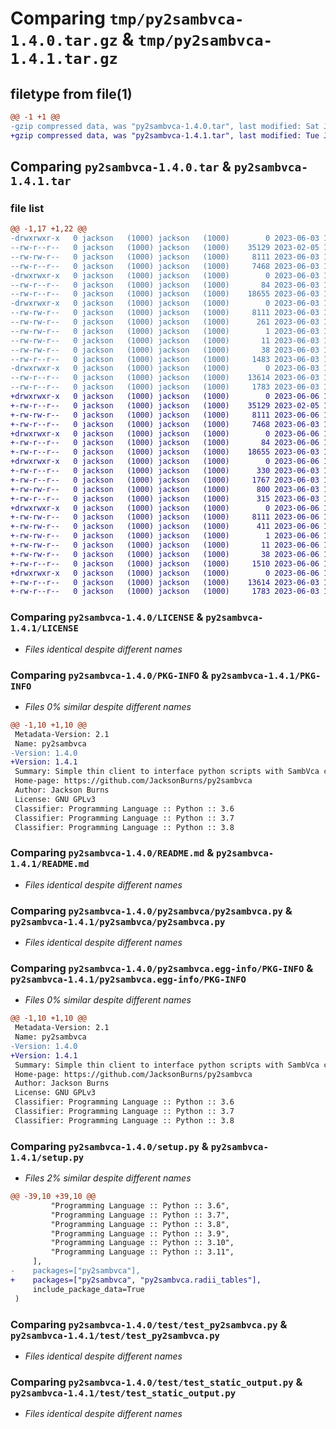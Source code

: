 # Comparing `tmp/py2sambvca-1.4.0.tar.gz` & `tmp/py2sambvca-1.4.1.tar.gz`

## filetype from file(1)

```diff
@@ -1 +1 @@
-gzip compressed data, was "py2sambvca-1.4.0.tar", last modified: Sat Jun  3 19:47:04 2023, max compression
+gzip compressed data, was "py2sambvca-1.4.1.tar", last modified: Tue Jun  6 13:56:21 2023, max compression
```

## Comparing `py2sambvca-1.4.0.tar` & `py2sambvca-1.4.1.tar`

### file list

```diff
@@ -1,17 +1,22 @@
-drwxrwxr-x   0 jackson   (1000) jackson   (1000)        0 2023-06-03 19:47:04.459173 py2sambvca-1.4.0/
--rw-r--r--   0 jackson   (1000) jackson   (1000)    35129 2023-02-05 17:11:46.000000 py2sambvca-1.4.0/LICENSE
--rw-rw-r--   0 jackson   (1000) jackson   (1000)     8111 2023-06-03 19:47:04.459173 py2sambvca-1.4.0/PKG-INFO
--rw-r--r--   0 jackson   (1000) jackson   (1000)     7468 2023-06-03 19:01:26.000000 py2sambvca-1.4.0/README.md
-drwxrwxr-x   0 jackson   (1000) jackson   (1000)        0 2023-06-03 19:47:04.459173 py2sambvca-1.4.0/py2sambvca/
--rw-r--r--   0 jackson   (1000) jackson   (1000)       84 2023-06-03 19:45:53.000000 py2sambvca-1.4.0/py2sambvca/__init__.py
--rw-r--r--   0 jackson   (1000) jackson   (1000)    18655 2023-06-03 19:38:22.000000 py2sambvca-1.4.0/py2sambvca/py2sambvca.py
-drwxrwxr-x   0 jackson   (1000) jackson   (1000)        0 2023-06-03 19:47:04.459173 py2sambvca-1.4.0/py2sambvca.egg-info/
--rw-rw-r--   0 jackson   (1000) jackson   (1000)     8111 2023-06-03 19:47:04.000000 py2sambvca-1.4.0/py2sambvca.egg-info/PKG-INFO
--rw-rw-r--   0 jackson   (1000) jackson   (1000)      261 2023-06-03 19:47:04.000000 py2sambvca-1.4.0/py2sambvca.egg-info/SOURCES.txt
--rw-rw-r--   0 jackson   (1000) jackson   (1000)        1 2023-06-03 19:47:04.000000 py2sambvca-1.4.0/py2sambvca.egg-info/dependency_links.txt
--rw-rw-r--   0 jackson   (1000) jackson   (1000)       11 2023-06-03 19:47:04.000000 py2sambvca-1.4.0/py2sambvca.egg-info/top_level.txt
--rw-rw-r--   0 jackson   (1000) jackson   (1000)       38 2023-06-03 19:47:04.459173 py2sambvca-1.4.0/setup.cfg
--rw-r--r--   0 jackson   (1000) jackson   (1000)     1483 2023-06-03 16:19:52.000000 py2sambvca-1.4.0/setup.py
-drwxrwxr-x   0 jackson   (1000) jackson   (1000)        0 2023-06-03 19:47:04.459173 py2sambvca-1.4.0/test/
--rw-r--r--   0 jackson   (1000) jackson   (1000)    13614 2023-06-03 19:13:59.000000 py2sambvca-1.4.0/test/test_py2sambvca.py
--rw-r--r--   0 jackson   (1000) jackson   (1000)     1783 2023-06-03 16:19:52.000000 py2sambvca-1.4.0/test/test_static_output.py
+drwxrwxr-x   0 jackson   (1000) jackson   (1000)        0 2023-06-06 13:56:21.741900 py2sambvca-1.4.1/
+-rw-r--r--   0 jackson   (1000) jackson   (1000)    35129 2023-02-05 17:11:46.000000 py2sambvca-1.4.1/LICENSE
+-rw-rw-r--   0 jackson   (1000) jackson   (1000)     8111 2023-06-06 13:56:21.741900 py2sambvca-1.4.1/PKG-INFO
+-rw-r--r--   0 jackson   (1000) jackson   (1000)     7468 2023-06-03 19:01:26.000000 py2sambvca-1.4.1/README.md
+drwxrwxr-x   0 jackson   (1000) jackson   (1000)        0 2023-06-06 13:56:21.737900 py2sambvca-1.4.1/py2sambvca/
+-rw-r--r--   0 jackson   (1000) jackson   (1000)       84 2023-06-06 13:55:41.000000 py2sambvca-1.4.1/py2sambvca/__init__.py
+-rw-r--r--   0 jackson   (1000) jackson   (1000)    18655 2023-06-03 19:38:22.000000 py2sambvca-1.4.1/py2sambvca/py2sambvca.py
+drwxrwxr-x   0 jackson   (1000) jackson   (1000)        0 2023-06-06 13:56:21.737900 py2sambvca-1.4.1/py2sambvca/radii_tables/
+-rw-r--r--   0 jackson   (1000) jackson   (1000)      330 2023-06-03 19:40:00.000000 py2sambvca-1.4.1/py2sambvca/radii_tables/__init__.py
+-rw-r--r--   0 jackson   (1000) jackson   (1000)     1767 2023-06-03 19:03:43.000000 py2sambvca-1.4.1/py2sambvca/radii_tables/default.py
+-rw-rw-r--   0 jackson   (1000) jackson   (1000)      800 2023-06-03 19:31:48.000000 py2sambvca-1.4.1/py2sambvca/radii_tables/format_table.py
+-rw-r--r--   0 jackson   (1000) jackson   (1000)      315 2023-06-03 19:21:26.000000 py2sambvca-1.4.1/py2sambvca/radii_tables/vanDerWaals.py
+drwxrwxr-x   0 jackson   (1000) jackson   (1000)        0 2023-06-06 13:56:21.737900 py2sambvca-1.4.1/py2sambvca.egg-info/
+-rw-rw-r--   0 jackson   (1000) jackson   (1000)     8111 2023-06-06 13:56:21.000000 py2sambvca-1.4.1/py2sambvca.egg-info/PKG-INFO
+-rw-rw-r--   0 jackson   (1000) jackson   (1000)      411 2023-06-06 13:56:21.000000 py2sambvca-1.4.1/py2sambvca.egg-info/SOURCES.txt
+-rw-rw-r--   0 jackson   (1000) jackson   (1000)        1 2023-06-06 13:56:21.000000 py2sambvca-1.4.1/py2sambvca.egg-info/dependency_links.txt
+-rw-rw-r--   0 jackson   (1000) jackson   (1000)       11 2023-06-06 13:56:21.000000 py2sambvca-1.4.1/py2sambvca.egg-info/top_level.txt
+-rw-rw-r--   0 jackson   (1000) jackson   (1000)       38 2023-06-06 13:56:21.741900 py2sambvca-1.4.1/setup.cfg
+-rw-r--r--   0 jackson   (1000) jackson   (1000)     1510 2023-06-06 13:55:41.000000 py2sambvca-1.4.1/setup.py
+drwxrwxr-x   0 jackson   (1000) jackson   (1000)        0 2023-06-06 13:56:21.741900 py2sambvca-1.4.1/test/
+-rw-r--r--   0 jackson   (1000) jackson   (1000)    13614 2023-06-03 19:13:59.000000 py2sambvca-1.4.1/test/test_py2sambvca.py
+-rw-r--r--   0 jackson   (1000) jackson   (1000)     1783 2023-06-03 16:19:52.000000 py2sambvca-1.4.1/test/test_static_output.py
```

### Comparing `py2sambvca-1.4.0/LICENSE` & `py2sambvca-1.4.1/LICENSE`

 * *Files identical despite different names*

### Comparing `py2sambvca-1.4.0/PKG-INFO` & `py2sambvca-1.4.1/PKG-INFO`

 * *Files 0% similar despite different names*

```diff
@@ -1,10 +1,10 @@
 Metadata-Version: 2.1
 Name: py2sambvca
-Version: 1.4.0
+Version: 1.4.1
 Summary: Simple thin client to interface python scripts with SambVca catalytic pocket Fortran calculator.
 Home-page: https://github.com/JacksonBurns/py2sambvca
 Author: Jackson Burns
 License: GNU GPLv3
 Classifier: Programming Language :: Python :: 3.6
 Classifier: Programming Language :: Python :: 3.7
 Classifier: Programming Language :: Python :: 3.8
```

### Comparing `py2sambvca-1.4.0/README.md` & `py2sambvca-1.4.1/README.md`

 * *Files identical despite different names*

### Comparing `py2sambvca-1.4.0/py2sambvca/py2sambvca.py` & `py2sambvca-1.4.1/py2sambvca/py2sambvca.py`

 * *Files identical despite different names*

### Comparing `py2sambvca-1.4.0/py2sambvca.egg-info/PKG-INFO` & `py2sambvca-1.4.1/py2sambvca.egg-info/PKG-INFO`

 * *Files 0% similar despite different names*

```diff
@@ -1,10 +1,10 @@
 Metadata-Version: 2.1
 Name: py2sambvca
-Version: 1.4.0
+Version: 1.4.1
 Summary: Simple thin client to interface python scripts with SambVca catalytic pocket Fortran calculator.
 Home-page: https://github.com/JacksonBurns/py2sambvca
 Author: Jackson Burns
 License: GNU GPLv3
 Classifier: Programming Language :: Python :: 3.6
 Classifier: Programming Language :: Python :: 3.7
 Classifier: Programming Language :: Python :: 3.8
```

### Comparing `py2sambvca-1.4.0/setup.py` & `py2sambvca-1.4.1/setup.py`

 * *Files 2% similar despite different names*

```diff
@@ -39,10 +39,10 @@
         "Programming Language :: Python :: 3.6",
         "Programming Language :: Python :: 3.7",
         "Programming Language :: Python :: 3.8",
         "Programming Language :: Python :: 3.9",
         "Programming Language :: Python :: 3.10",
         "Programming Language :: Python :: 3.11",
     ],
-    packages=["py2sambvca"],
+    packages=["py2sambvca", "py2sambvca.radii_tables"],
     include_package_data=True
 )
```

### Comparing `py2sambvca-1.4.0/test/test_py2sambvca.py` & `py2sambvca-1.4.1/test/test_py2sambvca.py`

 * *Files identical despite different names*

### Comparing `py2sambvca-1.4.0/test/test_static_output.py` & `py2sambvca-1.4.1/test/test_static_output.py`

 * *Files identical despite different names*

